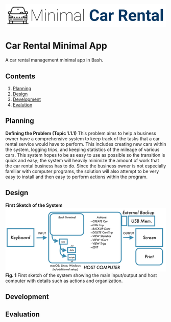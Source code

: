![CarRental](logo.png)

Car Rental Minimal App
===========================

A car rental management minimal app in Bash.

Contents
-----
  1. [Planning](#planning)
  1. [Design](#design)
  1. [Development](#development)
  1. [Evalution](#evaluation)

Planning
----------
**Defining the Problem (Topic 1.1.1)**
This problem aims to help a business owner have a comprehensive system to keep track of the tasks that a car rental service would have to perform. This includes creating new cars within the system, logging trips, and keeping statistics of the mileage of various cars. This system hopes to be as easy to use as possible so the transition is quick and easy; the system will heavily minimize the amount of work that the car rental business has to do. Since the business owner is not especially familiar with computer programs, the solution will also attempt to be very easy to install and then easy to perform actions within the program.

Design
---------
**First Sketch of the System**
![System Diagram](SystemDiagram.png)
**Fig. 1** First sketch of the system showing the main input/output and host computer with details such as actions and organization.

Development
--------

Evaluation
-----------



